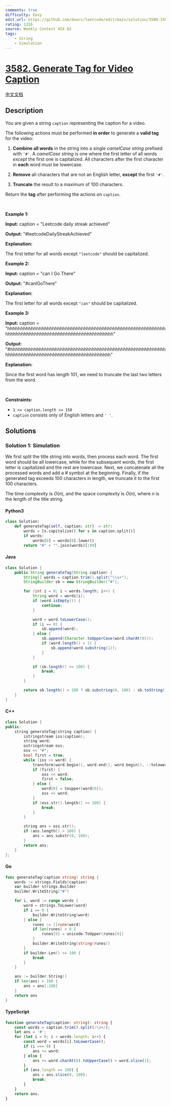```yaml
---
comments: true
difficulty: Easy
edit_url: https://github.com/doocs/leetcode/edit/main/solution/3500-3599/3582.Generate%20Tag%20for%20Video%20Caption/README_EN.md
rating: 1316
source: Weekly Contest 454 Q1
tags:
    - String
    - Simulation
---
```


<!-- problem:start -->

# [3582. Generate Tag for Video Caption](https://leetcode.com/problems/generate-tag-for-video-caption)

[中文文档](/solution/3500-3599/3582.Generate%20Tag%20for%20Video%20Caption/README.md)

## Description

<!-- description:start -->

<p>You are given a string <code><font face="monospace">caption</font></code> representing the caption for a video.</p>

<p>The following actions must be performed <strong>in order</strong> to generate a <strong>valid tag</strong> for the video:</p>

<ol>
	<li>
	<p><strong>Combine all words</strong> in the string into a single <em>camelCase string</em> prefixed with <code>&#39;#&#39;</code>. A <em>camelCase string</em> is one where the first letter of all words <em>except</em> the first one is capitalized. All characters after the first character in <strong>each</strong> word must be lowercase.</p>
	</li>
	<li>
	<p><b>Remove</b> all characters that are not an English letter, <strong>except</strong> the first <code>&#39;#&#39;</code>.</p>
	</li>
	<li>
	<p><strong>Truncate</strong> the result to a maximum of 100 characters.</p>
	</li>
</ol>

<p>Return the <strong>tag</strong> after performing the actions on <code>caption</code>.</p>

<p>&nbsp;</p>
<p><strong class="example">Example 1:</strong></p>

<div class="example-block">
<p><strong>Input:</strong> <span class="example-io">caption = &quot;Leetcode daily streak achieved&quot;</span></p>

<p><strong>Output:</strong> <span class="example-io">&quot;#leetcodeDailyStreakAchieved&quot;</span></p>

<p><strong>Explanation:</strong></p>

<p>The first letter for all words except <code>&quot;leetcode&quot;</code> should be capitalized.</p>
</div>

<p><strong class="example">Example 2:</strong></p>

<div class="example-block">
<p><strong>Input:</strong> <span class="example-io">caption = &quot;can I Go There&quot;</span></p>

<p><strong>Output:</strong> <span class="example-io">&quot;#canIGoThere&quot;</span></p>

<p><strong>Explanation:</strong></p>

<p>The first letter for all words except <code>&quot;can&quot;</code> should be capitalized.</p>
</div>

<p><strong class="example">Example 3:</strong></p>

<div class="example-block">
<p><strong>Input:</strong> <span class="example-io">caption = &quot;hhhhhhhhhhhhhhhhhhhhhhhhhhhhhhhhhhhhhhhhhhhhhhhhhhhhhhhhhhhhhhhhhhhhhhhhhhhhhhhhhhhhhhhhhhhhhhhhhhhhh&quot;</span></p>

<p><strong>Output:</strong> <span class="example-io">&quot;#hhhhhhhhhhhhhhhhhhhhhhhhhhhhhhhhhhhhhhhhhhhhhhhhhhhhhhhhhhhhhhhhhhhhhhhhhhhhhhhhhhhhhhhhhhhhhhhhhhh&quot;</span></p>

<p><strong>Explanation:</strong></p>

<p>Since the first word has length 101, we need to truncate the last two letters from the word.</p>
</div>

<p>&nbsp;</p>
<p><strong>Constraints:</strong></p>

<ul>
	<li><code>1 &lt;= caption.length &lt;= 150</code></li>
	<li><code>caption</code> consists only of English letters and <code>&#39; &#39;</code>.</li>
</ul>

<!-- description:end -->

## Solutions

<!-- solution:start -->

### Solution 1: Simulation

We first split the title string into words, then process each word. The first word should be all lowercase, while for the subsequent words, the first letter is capitalized and the rest are lowercase. Next, we concatenate all the processed words and add a # symbol at the beginning. Finally, if the generated tag exceeds 100 characters in length, we truncate it to the first 100 characters.

The time complexity is $O(n)$, and the space complexity is $O(n)$, where $n$ is the length of the title string.

<!-- tabs:start -->

#### Python3

```python
class Solution:
    def generateTag(self, caption: str) -> str:
        words = [s.capitalize() for s in caption.split()]
        if words:
            words[0] = words[0].lower()
        return "#" + "".join(words)[:99]
```

#### Java

```java
class Solution {
    public String generateTag(String caption) {
        String[] words = caption.trim().split("\\s+");
        StringBuilder sb = new StringBuilder("#");

        for (int i = 0; i < words.length; i++) {
            String word = words[i];
            if (word.isEmpty()) {
                continue;
            }

            word = word.toLowerCase();
            if (i == 0) {
                sb.append(word);
            } else {
                sb.append(Character.toUpperCase(word.charAt(0)));
                if (word.length() > 1) {
                    sb.append(word.substring(1));
                }
            }

            if (sb.length() >= 100) {
                break;
            }
        }

        return sb.length() > 100 ? sb.substring(0, 100) : sb.toString();
    }
}
```

#### C++

```cpp
class Solution {
public:
    string generateTag(string caption) {
        istringstream iss(caption);
        string word;
        ostringstream oss;
        oss << "#";
        bool first = true;
        while (iss >> word) {
            transform(word.begin(), word.end(), word.begin(), ::tolower);
            if (first) {
                oss << word;
                first = false;
            } else {
                word[0] = toupper(word[0]);
                oss << word;
            }
            if (oss.str().length() >= 100) {
                break;
            }
        }

        string ans = oss.str();
        if (ans.length() > 100) {
            ans = ans.substr(0, 100);
        }
        return ans;
    }
};
```

#### Go

```go
func generateTag(caption string) string {
	words := strings.Fields(caption)
	var builder strings.Builder
	builder.WriteString("#")

	for i, word := range words {
		word = strings.ToLower(word)
		if i == 0 {
			builder.WriteString(word)
		} else {
			runes := []rune(word)
			if len(runes) > 0 {
				runes[0] = unicode.ToUpper(runes[0])
			}
			builder.WriteString(string(runes))
		}
		if builder.Len() >= 100 {
			break
		}
	}

	ans := builder.String()
	if len(ans) > 100 {
		ans = ans[:100]
	}
	return ans
}
```

#### TypeScript

```ts
function generateTag(caption: string): string {
    const words = caption.trim().split(/\s+/);
    let ans = '#';
    for (let i = 0; i < words.length; i++) {
        const word = words[i].toLowerCase();
        if (i === 0) {
            ans += word;
        } else {
            ans += word.charAt(0).toUpperCase() + word.slice(1);
        }
        if (ans.length >= 100) {
            ans = ans.slice(0, 100);
            break;
        }
    }
    return ans;
}
```

<!-- tabs:end -->

<!-- solution:end -->

<!-- problem:end -->
